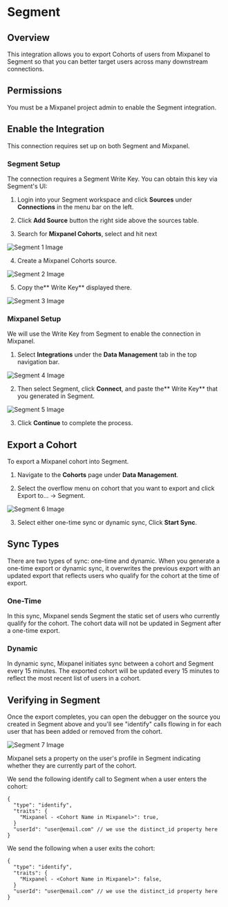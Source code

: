 # Segment


## Overview

 This integration allows you to export Cohorts of users from Mixpanel to Segment so that you can better target users across many downstream connections.
 
 ## Permissions
You must be a Mixpanel project admin to enable the Segment integration.

## Enable the Integration

This connection requires set up on both Segment and Mixpanel.

### Segment Setup

The connection requires a Segment Write Key. You can obtain this key via Segment's UI: 

1. Login into your Segment workspace and click **Sources** under **Connections** in the menu bar on the left.

2. Click **Add Source** button the right side above the sources table.

3. Search for **Mixpanel Cohorts**, select and hit next

![Segment 1 Image](/segment1.png)

4. Create a Mixpanel Cohorts source.

![Segment 2 Image](/segment2.png)

5. Copy the** Write Key** displayed there.

![Segment 3 Image](/segment3.png)

### Mixpanel Setup

We will use the Write Key from Segment to enable the connection in Mixpanel.

1. Select **Integrations** under the **Data Management** tab in the top navigation bar.

![Segment 4 Image](/segment4.png)

2. Then select Segment, click **Connect**, and paste the** Write Key** that you generated in Segment.

![Segment 5 Image](/segment5.png)

3. Click **Continue** to complete the process.

## Export a Cohort

To export a Mixpanel cohort into Segment.

1. Navigate to the **Cohorts** page under **Data Management**.

2. Select the overflow menu on cohort that you want to export and click Export to... → Segment.

![Segment 6 Image](/segment6.png)

3. Select either one-time sync or dynamic sync, Click **Start Sync**.

## Sync Types

There are two types of sync: one-time and dynamic. When you generate a one-time export or dynamic sync, it overwrites the previous export with an updated export that reflects users who qualify for the cohort at the time of export.

### One-Time
In this sync, Mixpanel sends Segment the static set of users who currently qualify for the cohort. The cohort data will not be updated in Segment after a one-time export.

### Dynamic
In dynamic sync, Mixpanel initiates sync between a cohort and Segment every 15 minutes. The exported cohort will be updated every 15 minutes to reflect the most recent list of users in a cohort.

## Verifying in Segment 
Once the export completes, you can open the debugger on the source you created in Segment above and you'll see "identify" calls flowing in for each user that has been added or removed from the cohort.

![Segment 7 Image](/segment7.png)

Mixpanel sets a property on the user's profile in Segment indicating whether they are currently part of the cohort.

We send the following identify call to Segment when a user enters the cohort:

```
{
  "type": "identify",
  "traits": {
    "Mixpanel - <Cohort Name in Mixpanel>": true,
  }
  "userId": "user@email.com" // we use the distinct_id property here
}
```
We send the following when a user exits the cohort:

```
{
  "type": "identify",
  "traits": {
    "Mixpanel - <Cohort Name in Mixpanel>": false,
  }
  "userId": "user@email.com" // we use the distinct_id property here
}
```



